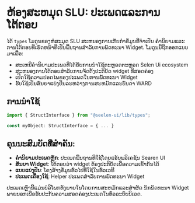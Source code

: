# **ຫ້ອງສະຫມຸດ SLU: ປະເພດແລະການໂຕ້ຕອບ**

ໄດ້ `types` ໂມດູນຂອງຫໍສະມຸດ SLU ສະຫນອງການເກັບກໍາຂໍ້ມູນທີ່ຈໍາເປັນ
ຄໍານິຍາມແລະການໂຕ້ຕອບທີ່ເຮັດຫນ້າທີ່ເປັນພື້ນຖານສໍາລັບການພັດທະນາ Widget. ໂມດູນນີ້ຖືກອອກແບບມາເພື່ອ:

- ສະເຫນີຄໍານິຍາມປະເພດທີ່ໄດ້ຮັບການນໍາໃຊ້ຕະຫຼອດຕະຫຼອດ Selen Ui ecosystem
- ສະຫນອງການໂຕ້ຕອບສໍາລັບການຈັດຕັ້ງປະຕິບັດ widget ທີ່ສອດຄ່ອງ
- ເປີດໃຊ້ຄວາມປອດໄພຂອງປະເພດໃນການພັດທະນາ Widget
- ຮັບໃຊ້ເປັນສັນຍາແບ່ງປັນລະຫວ່າງການສະຫມັກແລະບັນດາ WARD

## **ການນໍາໃຊ້**

```ts
import { StructInterface } from "@seelen-ui/lib/types";

const myObject: StructInterface = { ... }
```

## **ຄຸນນະສົມບັດທີ່ສໍາຄັນ:**

- **ຄໍານິຍາມປະເພດຫຼັກ**: ປະເພດພື້ນຖານທີ່ໃຊ້ໂດຍແອັບພລິເຄຊັນ Searen UI
- **ສັນຍາ Widget**: ໂຕ້ຕອບວ່າ widget ຕ້ອງປະຕິບັດເພື່ອຄວາມເຂົ້າກັນໄດ້
- **ແບບແບ່ງປັນ**: ໂຄງສ້າງຂໍ້ມູນທົ່ວໄປທີ່ໃຊ້ໃນທົ່ວເວທີ
- **ປະເພດເຄື່ອງໃຊ້**: Helper ປະເພດສໍາລັບການພັດທະນາ Widget

ປະເພດເຫຼົ່ານີ້ແມ່ນບໍລິໂພກທັງພາຍໃນໂດຍການສະຫມັກແລະສໍາຜັດ ນັກພັດທະນາ Widget
ພາຍນອກເພື່ອຮັບປະກັນຄວາມສອດຄ່ອງປະເພດໃນທົ່ວລະບົບນິເວດ.
